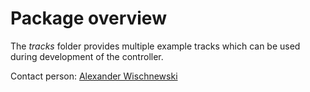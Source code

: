 # Package overview
The *tracks* folder provides multiple example tracks which can be used during development of the controller.

Contact person: [Alexander Wischnewski](mailto:alexander.wischnewski@tum.de)

